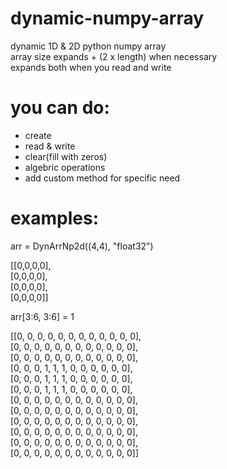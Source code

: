 # dynamic-numpy-array
dynamic 1D & 2D python numpy array  
array size expands + (2 x length) when necessary  
expands both when you read and write  
  
# you can do:  
 - create  
 - read & write  
 - clear(fill with zeros)
 - algebric operations
 - add custom method for specific need
  
# examples:  
arr = DynArrNp2d((4,4), "float32")  
>>  
[[0,0,0,0],  
 [0,0,0,0],  
 [0,0,0,0],  
 [0,0,0,0]]
  
arr[3:6, 3:6] = 1  
>>  
[[0, 0, 0, 0, 0, 0, 0, 0, 0, 0, 0, 0],  
 [0, 0, 0, 0, 0, 0, 0, 0, 0, 0, 0, 0],  
 [0, 0, 0, 0, 0, 0, 0, 0, 0, 0, 0, 0],  
 [0, 0, 0, 1, 1, 1, 0, 0, 0, 0, 0, 0],  
 [0, 0, 0, 1, 1, 1, 0, 0, 0, 0, 0, 0],  
 [0, 0, 0, 1, 1, 1, 0, 0, 0, 0, 0, 0],  
 [0, 0, 0, 0, 0, 0, 0, 0, 0, 0, 0, 0],  
 [0, 0, 0, 0, 0, 0, 0, 0, 0, 0, 0, 0],  
 [0, 0, 0, 0, 0, 0, 0, 0, 0, 0, 0, 0],  
 [0, 0, 0, 0, 0, 0, 0, 0, 0, 0, 0, 0],  
 [0, 0, 0, 0, 0, 0, 0, 0, 0, 0, 0, 0],  
 [0, 0, 0, 0, 0, 0, 0, 0, 0, 0, 0, 0]]  
